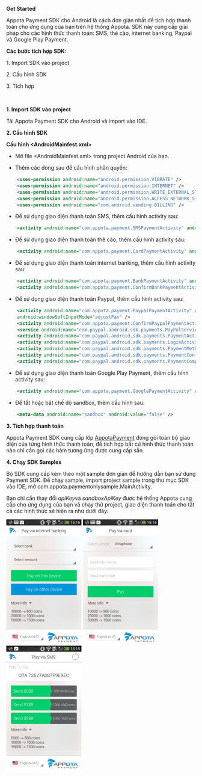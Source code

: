 **Get Started**

Appota Payment SDK cho Android là cách đơn giản nhất để tích hợp thanh
toán cho ứng dụng của bạn trên hệ thống Appota. SDK này cung cấp giải
pháp cho các hình thức thanh toán: SMS, thẻ cào, internet banking,
Paypal và Google Play Payment.

**Các bước tích hợp SDK:**

​1. Import SDK vào project

​2. Cấu hình SDK

​3. Tích hợp

 

**1. Import SDK vào project**

Tải Appota Payment SDK cho Android và import vào IDE.

**2. Cấu hình SDK**

**Cấu hình \<AndroidMainfest.xml\>**

- Mở file \<AndroidMainfest.xml\> trong project Android của bạn.

- Thêm các dòng sau để cấu hình phân quyền:
```xml
    <uses-permission android:name="android.permission.VIBRATE" />
    <uses-permission android:name="android.permission.INTERNET" />
    <uses-permission android:name="android.permission.WRITE_EXTERNAL_STORAGE" />
    <uses-permission android:name="android.permission.ACCESS_NETWORK_STATE" />
    <uses-permission android:name="com.android.vending.BILLING" />
```

- Để sử dụng giao diện thanh toán SMS, thêm cấu hình activity sau:
```xml
    <activity android:name="com.appota.payment.SMSPaymentActivity" android:configChanges="orientation|keyboardHidden|screenSize" />
```
- Để sử dụng giao diện thanh toán thẻ cào, thêm cấu hình activity sau:
```xml
    <activity android:name="com.appota.payment.CardPaymentActivity" android:configChanges="orientation|keyboardHidden|screenSize" android:windowSoftInputMode="adjustPan" />
```
- Để sử dụng giao diện thanh toán internet banking, thêm cấu hình
activity sau:
```xml
    <activity android:name="com.appota.payment.BankPaymentActivity" android:configChanges="orientation|keyboardHidden|screenSize" android:windowSoftInputMode="adjustPan" />
    <activity android:name="com.appota.payment.ConfirmBankPaymentActivity" android:configChanges="orientation|keyboardHidden|screenSize" />
```
- Để sử dụng giao diện thanh toán Paypal, thêm cấu hình activity sau:
```xml
    <activity android:name="com.appota.payment.PaypalPaymentActivity" android:configChanges="orientation|keyboardHidden|screenSize"
    android:windowSoftInputMode="adjustPan" />
    <activity android:name="com.appota.payment.ConfirmPaypalPaymentActivity" android:configChanges="orientation|keyboardHidden|screenSize" />
    <service android:name="com.paypal.android.sdk.payments.PayPalService" android:exported="false" />
    <activity android:name="com.paypal.android.sdk.payments.PaymentActivity" />
    <activity android:name="com.paypal.android.sdk.payments.LoginActivity" />
    <activity android:name="com.paypal.android.sdk.payments.PaymentMethodActivity" />
    <activity android:name="com.paypal.android.sdk.payments.PaymentConfirmActivity" />
    <activity android:name="com.paypal.android.sdk.payments.PaymentCompletedActivity" />
```
- Để sử dụng giao diện thanh toán Google Play Payment, thêm cấu hình
activity sau:
```xml
    <activity android:name="com.appota.payment.GooglePaymentActivity" android:configChanges="orientation|keyboardHidden|screenSize"/>
```
- Để tắt hoặc bật chế độ sandbox, thêm cấu hình sau:
```xml
    <meta-data android:name="sandbox" android:value="false" />
```

**3. Tích hợp thanh toán**

Appota Payment SDK cung cấp lớp [AppotaPayment](AppotaPayment.html) đóng gói toàn bộ giao diện của từng hình thức thanh toán, để tích hợp bất cứ hình thức thanh toán nào chỉ cần gọi các hàm tương ứng được cung cấp sẵn.

**4. Chạy SDK Samples**

Bộ SDK cung cấp kèm theo một sample đơn giản để hướng dẫn bạn sử dụng Payment SDK. Để chạy sample, import project sample trong thư mục SDK vào
IDE, mở com.appota.paymentonlysample.MainActivity.

Bạn chỉ cần thay đổi *apiKey*và *sandboxApiKey* được hệ thống Appota cung cấp cho ứng dụng của bạn và chạy thử project, giao diện thanh toán
cho tất cả các hình thức sẽ hiện ra như dưới đây:

<img src="docs/vn/sample.png" style="width: 200px;"/>
<img src="docs/vn/sample_card.png" style="width: 200px;"/>
<img src="docs/vn/sample_sms.png" style="width: 200px;"/>
